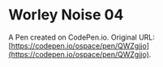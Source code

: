 # Worley Noise 04

A Pen created on CodePen.io. Original URL: [https://codepen.io/ospace/pen/QWZgjjo](https://codepen.io/ospace/pen/QWZgjjo).

